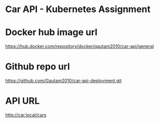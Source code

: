 # Car API - Kubernetes Assignment


# Docker hub image url
https://hub.docker.com/repository/docker/gautam2010/car-api/general

# Github repo url
https://github.com/Gautam2010/car-api-deployment.git

# API URL
http://car.local/cars
